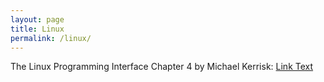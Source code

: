 ```yaml
---
layout: page
title: Linux
permalink: /linux/
---
```


The Linux Programming Interface Chapter 4 by Michael Kerrisk: [Link Text]({{site.url}}/tlpi/2023/05/21/the-linux-programming-interface.html)